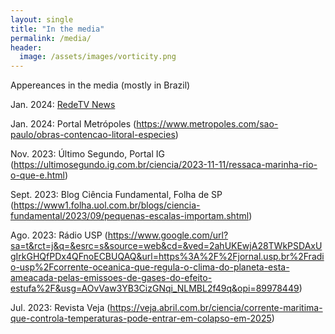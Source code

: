 ```yaml
---
layout: single
title: "In the media"
permalink: /media/
header:
  image: /assets/images/vorticity.png
---
```


Appereances in the media (mostly in Brazil)

Jan.  2024: [RedeTV News](https://youtu.be/VpzVkUa2eOE?t=469)

Jan.  2024: Portal Metrópoles (https://www.metropoles.com/sao-paulo/obras-contencao-litoral-especies)

Nov.  2023: Último Segundo, Portal IG (https://ultimosegundo.ig.com.br/ciencia/2023-11-11/ressaca-marinha-rio-o-que-e.html)

Sept. 2023: Blog Ciência Fundamental, Folha de SP (https://www1.folha.uol.com.br/blogs/ciencia-fundamental/2023/09/pequenas-escalas-importam.shtml)

Ago. 2023: Rádio USP (https://www.google.com/url?sa=t&rct=j&q=&esrc=s&source=web&cd=&ved=2ahUKEwjA28TWkPSDAxUgIrkGHQfPDx4QFnoECBUQAQ&url=https%3A%2F%2Fjornal.usp.br%2Fradio-usp%2Fcorrente-oceanica-que-regula-o-clima-do-planeta-esta-ameacada-pelas-emissoes-de-gases-do-efeito-estufa%2F&usg=AOvVaw3YB3CizGNqi_NLMBL2f49q&opi=89978449)

Jul.  2023: Revista Veja (https://veja.abril.com.br/ciencia/corrente-maritima-que-controla-temperaturas-pode-entrar-em-colapso-em-2025)
